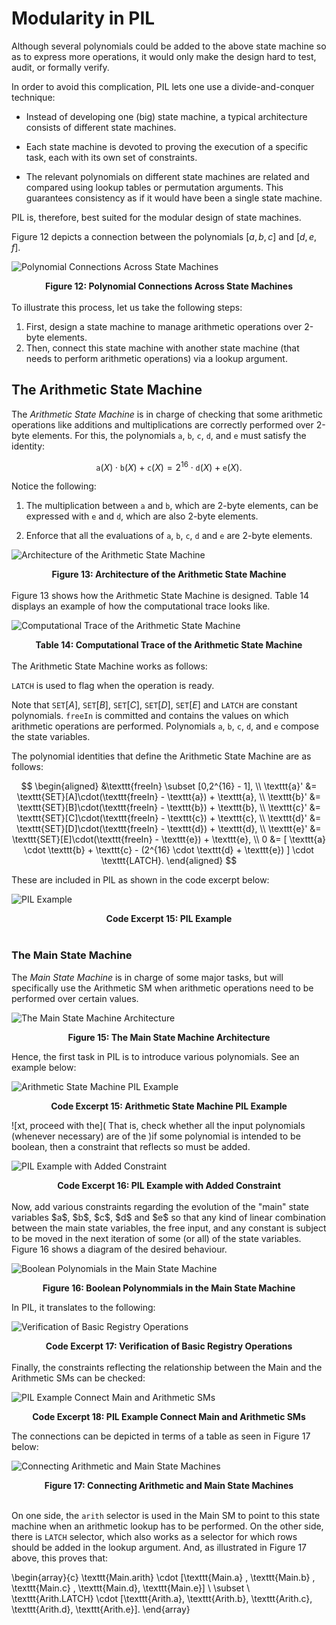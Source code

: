 # Modularity in PIL

Although several polynomials could be added to the above state machine so as to express more operations, it would only make the design hard to test, audit, or formally verify.

In order to avoid this complication, PIL lets one use a divide-and-conquer technique:

- Instead of developing one (big) state machine, a typical architecture consists of different state machines.

- Each state machine is devoted to proving the execution of a specific task, each with its own set of constraints.

- The relevant polynomials on different state machines are related and compared using lookup tables or permutation arguments. This guarantees consistency as if it would have been a single state machine.

PIL is, therefore, best suited for the modular design of state machines.

Figure 12 depicts a connection between the polynomials $[a,b,c]$ and $[d,e,f]$.

![Polynomial Connections Across State Machines](figures/fig12-pol-cnnct-sms.png)

<div align="center"><b> Figure 12: Polynomial Connections Across State Machines </b></div>
<br>
To illustrate this process, let us take the following steps:

1. First, design a state machine to manage arithmetic operations over 2-byte elements.
2. Then, connect this state machine with another state machine (that needs to perform arithmetic operations) via a lookup argument.

## The Arithmetic State Machine

The _Arithmetic State Machine_ is in charge of checking that some arithmetic operations like additions and multiplications are correctly performed over 2-byte elements. For this, the polynomials $\texttt{a}$, $\texttt{b}$, $\texttt{c}$, $\texttt{d}$, and $\texttt{e}$ must satisfy the identity:

$$
\texttt{a}(X) \cdot \texttt{b}(X) + \texttt{c}(X) = 2^{16} \cdot \texttt{d}(X) + \texttt{e}(X).
$$

Notice the following:

1. The multiplication between $\texttt{a}$ and $\texttt{b}$, which are 2-byte elements, can be expressed with $\texttt{e}$ and $\texttt{d}$, which are also 2-byte elements.

2. Enforce that all the evaluations of $\texttt{a}$, $\texttt{b}$, $\texttt{c}$, $\texttt{d}$ and $\texttt{e}$ are 2-byte elements.

![Architecture of the Arithmetic State Machine](figures/fig13-arth-sm-arch.png)

<div align="center"><b> Figure 13: Architecture of the Arithmetic State Machine </b></div>
<br>
Figure 13 shows how the Arithmetic State Machine is designed. Table 14 displays an example of how the computational trace looks like.

![Computational Trace of the Arithmetic State Machine](figures/fig14-arth-sm-arch.png)

<div align="center"><b> Table 14: Computational Trace of the Arithmetic State Machine </b></div>
<br>
The Arithmetic State Machine works as follows:

 $\texttt{LATCH}$ is used to flag when the operation is ready. 
 
 Note that $\texttt{SET}[A]$, $\texttt{SET}[B]$, $\texttt{SET}[C]$, $\texttt{SET}[D]$, $\texttt{SET}[E]$ and $\texttt{LATCH}$ are constant polynomials. $\texttt{freeIn}$ is committed and contains the values on which arithmetic operations are performed. Polynomials $\texttt{a}$, $\texttt{b}$, $\texttt{c}$, $\texttt{d}$, and $\texttt{e}$ compose the state variables.

The polynomial identities that define the Arithmetic State Machine are as follows:

$$
\begin{aligned}
&\texttt{freeIn} \subset [0,2^{16} - 1], \\
\texttt{a}' &= \texttt{SET}[A]\cdot(\texttt{freeIn} - \texttt{a}) + \texttt{a}, \\
\texttt{b}' &= \texttt{SET}[B]\cdot(\texttt{freeIn} - \texttt{b}) + \texttt{b}, \\
\texttt{c}' &= \texttt{SET}[C]\cdot(\texttt{freeIn} - \texttt{c}) + \texttt{c}, \\
\texttt{d}' &= \texttt{SET}[D]\cdot(\texttt{freeIn} - \texttt{d}) + \texttt{d}, \\
\texttt{e}' &= \texttt{SET}[E]\cdot(\texttt{freeIn} - \texttt{e}) + \texttt{e}, \\
0 &= [ \texttt{a} \cdot \texttt{b} + \texttt{c} - (2^{16} \cdot \texttt{d} + \texttt{e}) ] \cdot \texttt{LATCH}.
\end{aligned}
$$

These are included in PIL as shown in the code excerpt below:

![PIL Example](figures/fig13-pil-eg-arth-sm.png)

<div align="center"><b> Code Excerpt 15: PIL Example </b></div>
<br>

### The Main State Machine

The _Main State Machine_ is in charge of some major tasks, but will specifically use the Arithmetic SM when arithmetic operations need to be performed over certain values.

![The Main State Machine Architecture](figures/fig15-main-sm-arch.png)

<div align="center"><b> Figure 15: The Main State Machine Architecture </b></div>

Hence, the first task in PIL is to introduce various polynomials. See an example below:

![Arithmetic State Machine PIL Example](figures/fig15-pil-eg-main-sm.png)

<div align="center"><b> Code Excerpt 15: Arithmetic State Machine PIL Example </b></div>

![xt, proceed with the]( That is, check whether all the input polynomials (whenever necessary) are of the )if some polynomial is intended to be boolean, then a constraint that reflects so must be added.<!-- line unclear-->

![PIL Example with Added Constraint](figures/fig16-pil-eg-addd-cnstrnt.png)

<div align="center"><b> Code Excerpt 16: PIL Example with Added Constraint </b></div>
<br>
Now, add various constraints regarding the evolution of the "main" state variables $a$, $b$, $c$, $d$ and $e$ so that any kind of linear combination between the main state variables, the free input, and any constant is subject to be moved in the next iteration of some (or all) of the state variables. Figure 16 shows a diagram of the desired behaviour.

![Boolean Polynomials in the Main State Machine](figures/fig16-main-sm-bool-pols.png)

<div align="center"><b> Figure 16: Boolean Polynommials in the Main State Machine </b></div>

In PIL, it translates to the following:

![Verification of Basic Registry Operations](figures/fig17-pil-vrfctn-reg-op.png)

<div align="center"><b> Code Excerpt 17: Verification of Basic Registry Operations </b></div>
<br>
Finally, the constraints reflecting the relationship between the Main and the Arithmetic SMs can be checked:

![PIL Example Connect Main and Arithmetic SMs](figures/fig18-pil-eg-cnnct-main-arth.png)

<div align="center"><b> Code Excerpt 18: PIL Example Connect Main and Arithmetic SMs </b></div>

The connections can be depicted in terms of a table as seen in Figure 17 below:

![Connecting Arithmetic and Main State Machines](figures/fig18-main-cnnct-Arth-Main.png)

<div align="center"><b> Figure 17: Connecting Arithmetic and Main State Machines </b></div>
<br>

On one side, the $\texttt{arith}$ selector is used in the Main SM to point to this state machine when an arithmetic lookup has to be performed. On the other side, there is $\texttt{LATCH}$ selector, which also works as a selector for which rows should be added in the lookup argument. And, as illustrated in Figure 17 above, this proves that:

\begin{array}{c}
\texttt{Main.arith} \cdot [\texttt{Main.a} , \texttt{Main.b} , \texttt{Main.c} , \texttt{Main.d}, \texttt{Main.e}] \\ \subset \\ \texttt{Arith.LATCH} \cdot [\texttt{Arith.a}, \texttt{Arith.b}, \texttt{Arith.c}, \texttt{Arith.d}, \texttt{Arith.e}].
\end{array}
